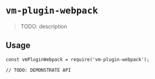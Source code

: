 # `vm-plugin-webpack`

> TODO: description

## Usage

```
const vmPluginWebpack = require('vm-plugin-webpack');

// TODO: DEMONSTRATE API
```
